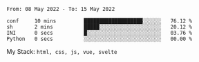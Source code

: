 <!--START_SECTION:waka-->

```text
From: 08 May 2022 - To: 15 May 2022

conf     10 mins         ███████████████████░░░░░░   76.12 %
sh       2 mins          █████░░░░░░░░░░░░░░░░░░░░   20.12 %
INI      0 secs          █░░░░░░░░░░░░░░░░░░░░░░░░   03.76 %
Python   0 secs          ░░░░░░░░░░░░░░░░░░░░░░░░░   00.00 %
```

<!--END_SECTION:waka-->
My Stack: `html, css, js, vue, svelte`
